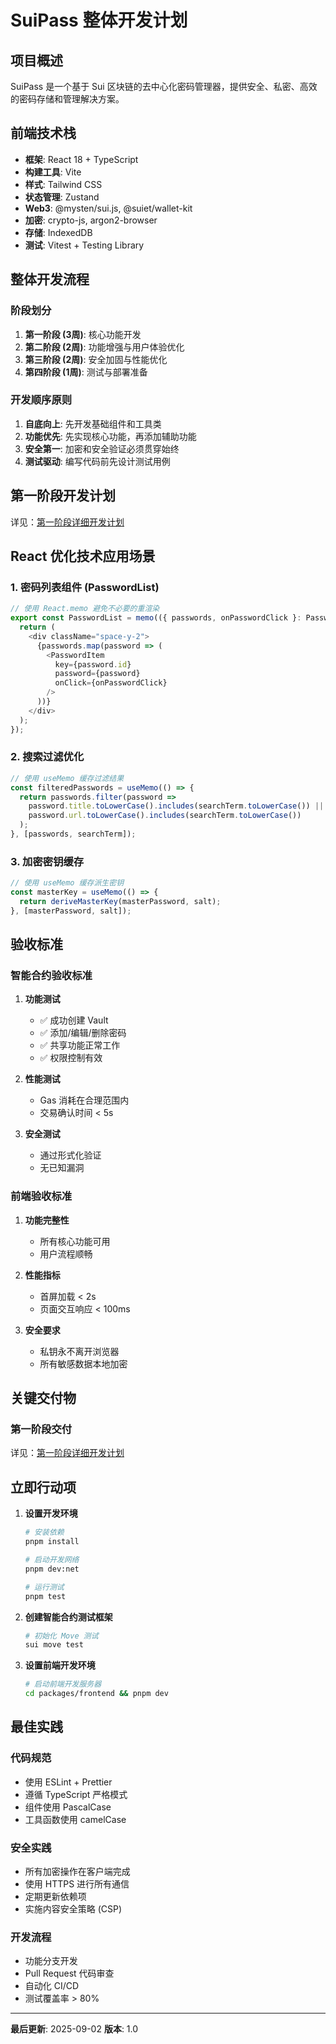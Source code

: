 # SuiPass 整体开发计划

## 项目概述
SuiPass 是一个基于 Sui 区块链的去中心化密码管理器，提供安全、私密、高效的密码存储和管理解决方案。

## 前端技术栈
- **框架**: React 18 + TypeScript
- **构建工具**: Vite
- **样式**: Tailwind CSS
- **状态管理**: Zustand
- **Web3**: @mysten/sui.js, @suiet/wallet-kit
- **加密**: crypto-js, argon2-browser
- **存储**: IndexedDB
- **测试**: Vitest + Testing Library

## 整体开发流程

### 阶段划分
1. **第一阶段 (3周)**: 核心功能开发
2. **第二阶段 (2周)**: 功能增强与用户体验优化
3. **第三阶段 (2周)**: 安全加固与性能优化
4. **第四阶段 (1周)**: 测试与部署准备

### 开发顺序原则
1. **自底向上**: 先开发基础组件和工具类
2. **功能优先**: 先实现核心功能，再添加辅助功能
3. **安全第一**: 加密和安全验证必须贯穿始终
4. **测试驱动**: 编写代码前先设计测试用例

## 第一阶段开发计划

详见：[第一阶段详细开发计划](./PHASE1_PLAN.md)

## React 优化技术应用场景

### 1. 密码列表组件 (PasswordList)
```typescript
// 使用 React.memo 避免不必要的重渲染
export const PasswordList = memo(({ passwords, onPasswordClick }: PasswordListProps) => {
  return (
    <div className="space-y-2">
      {passwords.map(password => (
        <PasswordItem 
          key={password.id} 
          password={password} 
          onClick={onPasswordClick}
        />
      ))}
    </div>
  );
});
```

### 2. 搜索过滤优化
```typescript
// 使用 useMemo 缓存过滤结果
const filteredPasswords = useMemo(() => {
  return passwords.filter(password => 
    password.title.toLowerCase().includes(searchTerm.toLowerCase()) ||
    password.url.toLowerCase().includes(searchTerm.toLowerCase())
  );
}, [passwords, searchTerm]);
```

### 3. 加密密钥缓存
```typescript
// 使用 useMemo 缓存派生密钥
const masterKey = useMemo(() => {
  return deriveMasterKey(masterPassword, salt);
}, [masterPassword, salt]);
```

## 验收标准

### 智能合约验收标准
1. **功能测试**
   - ✅ 成功创建 Vault
   - ✅ 添加/编辑/删除密码
   - ✅ 共享功能正常工作
   - ✅ 权限控制有效

2. **性能测试**
   - Gas 消耗在合理范围内
   - 交易确认时间 < 5s

3. **安全测试**
   - 通过形式化验证
   - 无已知漏洞

### 前端验收标准
1. **功能完整性**
   - 所有核心功能可用
   - 用户流程顺畅

2. **性能指标**
   - 首屏加载 < 2s
   - 页面交互响应 < 100ms

3. **安全要求**
   - 私钥永不离开浏览器
   - 所有敏感数据本地加密

## 关键交付物

### 第一阶段交付
详见：[第一阶段详细开发计划](./PHASE1_PLAN.md)

## 立即行动项

1. **设置开发环境**
   ```bash
   # 安装依赖
   pnpm install
   
   # 启动开发网络
   pnpm dev:net
   
   # 运行测试
   pnpm test
   ```

2. **创建智能合约测试框架**
   ```bash
   # 初始化 Move 测试
   sui move test
   ```

3. **设置前端开发环境**
   ```bash
   # 启动前端开发服务器
   cd packages/frontend && pnpm dev
   ```

## 最佳实践

### 代码规范
- 使用 ESLint + Prettier
- 遵循 TypeScript 严格模式
- 组件使用 PascalCase
- 工具函数使用 camelCase

### 安全实践
- 所有加密操作在客户端完成
- 使用 HTTPS 进行所有通信
- 定期更新依赖项
- 实施内容安全策略 (CSP)

### 开发流程
- 功能分支开发
- Pull Request 代码审查
- 自动化 CI/CD
- 测试覆盖率 > 80%

---

**最后更新**: 2025-09-02
**版本**: 1.0